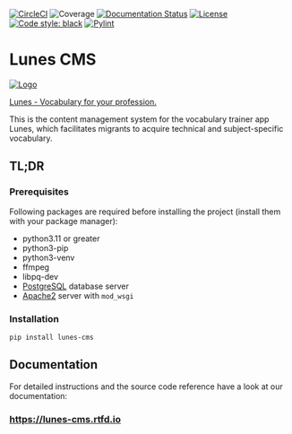 [![CircleCI](https://circleci.com/gh/digitalfabrik/lunes-cms.svg?style=shield)](https://circleci.com/gh/digitalfabrik/lunes-cms)
![Coverage](https://img.shields.io/codeclimate/coverage/digitalfabrik/lunes-cms)
[![Documentation Status](https://readthedocs.org/projects/lunes-cms/badge/?version=latest)](https://lunes-cms.readthedocs.io/en/latest/?badge=latest)
[![License](https://img.shields.io/github/license/digitalfabrik/lunes-cms)](https://opensource.org/licenses/Apache-2.0)
[![Code style: black](https://img.shields.io/badge/code%20style-black-000000.svg)](https://github.com/psf/black)
[![Pylint](https://img.shields.io/badge/pylint-10.00-brightgreen)](https://www.pylint.org/)

# Lunes CMS

[![Logo](https://lunes.tuerantuer.org/static/images/logo-lunes.svg)](https://www.lunes.app)

[Lunes - Vocabulary for your profession.](https://www.lunes.app)

This is the content management system for the vocabulary trainer app Lunes, which facilitates migrants to acquire technical and subject-specific vocabulary.

## TL;DR

### Prerequisites

Following packages are required before installing the project (install them with your package manager):

* python3.11 or greater
* python3-pip
* python3-venv
* ffmpeg
* libpq-dev
* [PostgreSQL](https://www.postgresql.org/) database server
* [Apache2](https://docs.djangoproject.com/en/3.2/howto/deployment/wsgi/modwsgi/) server with `mod_wsgi`

### Installation

```
pip install lunes-cms
```

## Documentation

For detailed instructions and the source code reference have a look at our documentation:

### https://lunes-cms.rtfd.io
